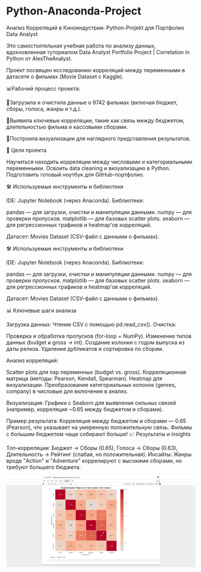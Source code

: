 # Python-Anaconda-Project
Анализ Корреляций в Киноиндустрии: Python-Projekt для Портфолио Data Analyst

Это самостоятельная учебная работа по анализу данных, вдохновленная туториалом Data Analyst Portfolio Project | Correlation in Python от AlexTheAnalyst. 

Проект посвящен исследованию корреляций между переменными в датасете о фильмах (Movie Dataset с Kaggle).

📊Рабочий процесс проекта:

🔹Загрузила и очистила данные о 9742 фильмах (включая бюджет, сборы, голоса, жанры и т.д.).

🔹Выявила ключевые корреляции, такие как связь между бюджетом, длительностью фильма и кассовыми сборами.

🔹Построила визуализации для наглядного представления результатов.

🎯 Цели проекта

Научиться находить корреляции между числовыми и категориальными переменными. Освоить data cleaning и визуализацию в Python. Подготовить готовый ноутбук для GitHub-портфолио.

🛠 Используемые инструменты и библиотеки

IDE: Jupyter Notebook (через Anaconda). Библиотеки:

pandas — для загрузки, очистки и манипуляции данными. numpy — для проверки пропусков. matplotlib — для базовых scatter plots. seaborn — для регрессионных графиков и heatmap'ов корреляций.

Датасет: Movies Dataset (CSV-файл с данными о фильмах).

🛠 Используемые инструменты и библиотеки

IDE: Jupyter Notebook (через Anaconda). Библиотеки:

pandas — для загрузки, очистки и манипуляции данными. numpy — для проверки пропусков. matplotlib — для базовых scatter plots. seaborn — для регрессионных графиков и heatmap'ов корреляций.

Датасет: Movies Dataset (CSV-файл с данными о фильмах).

📊 Ключевые шаги анализа

Загрузка данных: Чтение CSV с помощью pd.read_csv(). Очистка:

Проверка и обработка пропусков (for-loop + NumPy). Изменение типов данных (budget и gross → int). Создание колонки с годом выпуска из даты релиза. Удаление дубликатов и сортировка по сборам.

Анализ корреляций:

Scatter plots для пар переменных (budget vs. gross). Корреляционная матрица (методы: Pearson, Kendall, Spearman). Heatmap для визуализации. Преобразование категориальных колонок (genres, company) в числовые для включения в анализ.

Визуализация: Графики с Seaborn для выявления сильных связей (например, корреляция ~0.65 между бюджетом и сборами).

Пример результата: Корреляция между бюджетом и сборами — 0.65 (Pearson), что указывает на умеренную положительную связь. Фильмы с большим бюджетом чаще собирают больше! 📈 Результаты и insights

Топ-корреляции: Бюджет → Сборы (0.65), Голоса → Сборы (0.63), Длительность → Рейтинг (слабая, но положительная). Инсайты: Жанры вроде "Action" и "Adventure" коррелируют с высокими сборами, но требуют большего бюджета. 

![Dashboard Preview](Python-Anaconda-Project-14.png)

